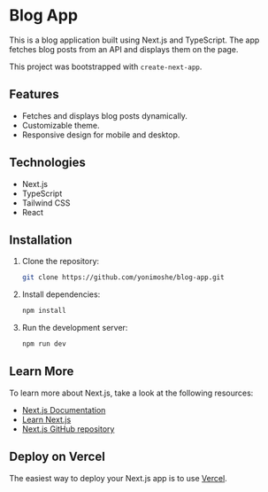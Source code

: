 # Blog App

This is a blog application built using Next.js and TypeScript. The app fetches blog posts from an API and displays them on the page.

This project was bootstrapped with `create-next-app`.

## Features

- Fetches and displays blog posts dynamically.
- Customizable theme.
- Responsive design for mobile and desktop.

## Technologies

- Next.js
- TypeScript
- Tailwind CSS
- React

## Installation

1. Clone the repository:

    ```bash
    git clone https://github.com/yonimoshe/blog-app.git
    ```

2. Install dependencies:

    ```bash
    npm install
    ```

3. Run the development server:

    ```bash
    npm run dev
    ```

## Learn More

To learn more about Next.js, take a look at the following resources:

- [Next.js Documentation](https://nextjs.org/docs)
- [Learn Next.js](https://nextjs.org/learn)
- [Next.js GitHub repository](https://github.com/vercel/next.js)

## Deploy on Vercel

The easiest way to deploy your Next.js app is to use [Vercel](https://vercel.com).
